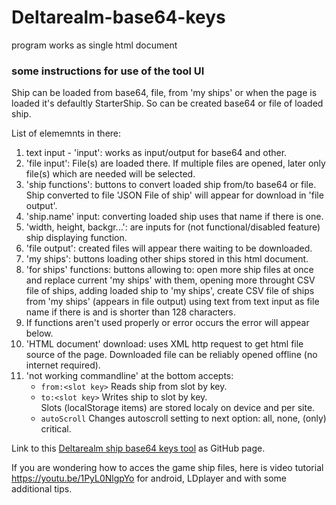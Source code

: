 # Deltarealm-base64-keys

program works as single html document  

### some instructions for use of the tool UI

Ship can be loaded from base64, file, from 'my ships' or when the page is loaded it's defaultly StarterShip. So can be created base64 or file of loaded ship.  

List of elememnts in there:  

1. text input - 'input': works as input/output for base64 and other.  
2. 'file input': File(s) are loaded there. If multiple files are opened, later only file(s) which are needed will be selected.  
3. 'ship functions': buttons to convert loaded ship from/to base64 or file. Ship converted to file 'JSON File of ship' will appear for download in 'file output'.  
4. 'ship.name' input: converting loaded ship uses that name if there is one.  
5. 'width, height, backgr...': are inputs for (not functional/disabled feature) ship displaying function.
6. 'file output': created files will appear there waiting to be downloaded.  
7. 'my ships': buttons loading other ships stored in this html document.  
8. 'for ships' functions: buttons allowing to: open more ship files at once and replace current 'my ships' with them, opening more throught CSV file of ships, adding loaded ship to 'my ships', create CSV file of ships from 'my ships' (appears in file output) using text from text input as file name if there is and is shorter than 128 characters.  
9. If functions aren't used properly or error occurs the error will appear below.  
10. 'HTML document' download: uses XML http request to get html file source of the page. Downloaded file can be reliably opened offline (no internet required).  
11. 'not working commandline' at the bottom accepts:  
    - `from:<slot key>` Reads ship from slot by key.  
    - `to:<slot key>` Writes ship to slot by key.  
    Slots (localStorage items) are stored localy on device and per site.  
    - `autoScroll` Changes autoscroll setting to next option: all, none, (only) critical.  

Link to this [Deltarealm ship base64 keys tool](https://KaaBEL.github.io/Deltarealm-b64-keys) as GitHub page.  

If you are wondering how to acces the game ship files, here is video tutorial https://youtu.be/1PyL0NlgpYo for android, LDplayer and with some additional tips.

